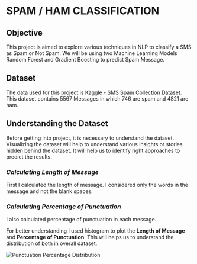 # SPAM / HAM CLASSIFICATION
<h2>Objective</h2>
<p>This project is aimed to explore various techniques in NLP to classify a SMS as Spam or Not Spam. We will be using two Machine Learning Models Random Forest and Gradient Boosting to predict Spam Message.</p>

<h2>Dataset</h2>
<p>The data used for this project is <a href="https://www.kaggle.com/uciml/sms-spam-collection-dataset">Kaggle - SMS Spam Collection Dataset</a>. This dataset contains 5567 Messages in which 746 are spam and 4821 are ham.</p>

<h2>Understanding the Dataset</h2>
<p>Before getting into project, it is necessary to understand the dataset. Visualizing the dataset will help to understand various insights or stories hidden behind the dataset. It will help us to identify right approaches to predict the results.</p>

<h3><i>Calculating Length of Message</i></h3>
<p>First I calculated the length of message. I considered only the words in the message and not the blank spaces.</p> 

<h3><i>Calculating Percentage of Punctuation</i></h3>
<p>I also calculated percentage of punctuation in each message.</p> 

<p>For better understanding I used histogram to plot the <b>Length of Message</b> and <b>Percentage of Punctuation</b>. This will helps us to understand the distribution of both in overall dataset.</p>

<p style="text-align:center> <img src="https://user-images.githubusercontent.com/57459830/101291667-94921f80-37d8-11eb-8238-3457dfaeb47a.png" alt="Body Length Distribution"> <img src="https://user-images.githubusercontent.com/57459830/101291811-7f69c080-37d9-11eb-8c0b-744308b6fa0c.png" alt="Punctuation Percentage Distribution"> </p>


